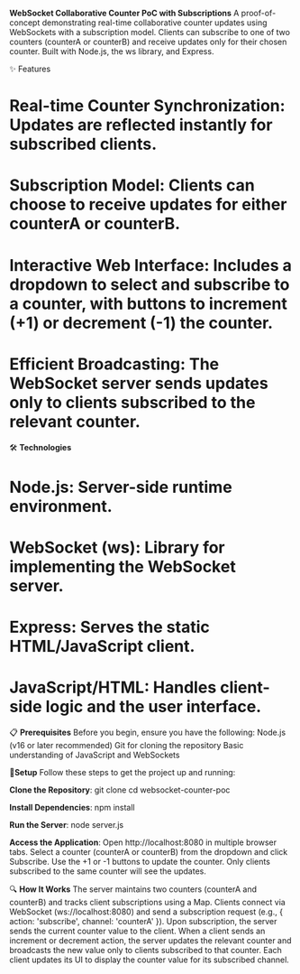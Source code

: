 **WebSocket Collaborative Counter PoC with Subscriptions**
A proof-of-concept demonstrating real-time collaborative counter updates using WebSockets with a subscription model. Clients can subscribe to one of two counters (counterA or counterB) and receive updates only for their chosen counter. Built with Node.js, the ws library, and Express.

✨ Features
# Real-time Counter Synchronization: Updates are reflected instantly for subscribed clients.
# Subscription Model: Clients can choose to receive updates for either counterA or counterB.
# Interactive Web Interface: Includes a dropdown to select and subscribe to a counter, with buttons to increment (+1) or decrement (-1) the counter.
# Efficient Broadcasting: The WebSocket server sends updates only to clients subscribed to the relevant counter.

🛠️ **Technologies**
# Node.js: Server-side runtime environment.
# WebSocket (ws): Library for implementing the WebSocket server.
# Express: Serves the static HTML/JavaScript client.
# JavaScript/HTML: Handles client-side logic and the user interface.

📋 **Prerequisites**
Before you begin, ensure you have the following:
Node.js (v16 or later recommended)
Git for cloning the repository
Basic understanding of JavaScript and WebSockets

🚀**Setup**
Follow these steps to get the project up and running:

**Clone the Repository**:
git clone <your-repo-url>
cd websocket-counter-poc

**Install Dependencies**:
npm install

**Run the Server**:
node server.js

**Access the Application**:
Open http://localhost:8080 in multiple browser tabs.
Select a counter (counterA or counterB) from the dropdown and click Subscribe.
Use the +1 or -1 buttons to update the counter. Only clients subscribed to the same counter will see the updates.

🔍 **How It Works**
The server maintains two counters (counterA and counterB) and tracks client subscriptions using a Map.
Clients connect via WebSocket (ws://localhost:8080) and send a subscription request (e.g., { action: 'subscribe', channel: 'counterA' }).
Upon subscription, the server sends the current counter value to the client.
When a client sends an increment or decrement action, the server updates the relevant counter and broadcasts the new value only to clients subscribed to that counter.
Each client updates its UI to display the counter value for its subscribed channel.


